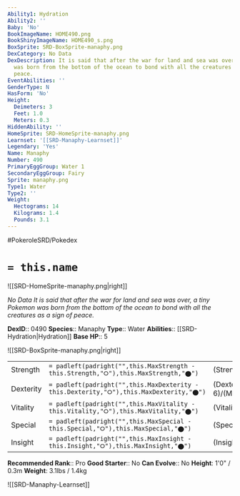 ```yaml
---
Ability1: Hydration
Ability2: ''
Baby: 'No'
BookImageName: HOME490.png
BookShinyImageName: HOME490_s.png
BoxSprite: SRD-BoxSprite-manaphy.png
DexCategory: No Data
DexDescription: It is said that after the war for land and sea was over, a tiny Pokemon
  was born from the bottom of the ocean to bond with all the creatures as a sign of
  peace.
EventAbilities: ''
GenderType: N
HasForm: 'No'
Height:
  Deimeters: 3
  Feet: 1.0
  Meters: 0.3
HiddenAbility: ''
HomeSprite: SRD-HomeSprite-manaphy.png
Learnset: '[[SRD-Manaphy-Learnset]]'
Legendary: 'Yes'
Name: Manaphy
Number: 490
PrimaryEggGroup: Water 1
SecondaryEggGroup: Fairy
Sprite: manaphy.png
Type1: Water
Type2: ''
Weight:
  Hectograms: 14
  Kilograms: 1.4
  Pounds: 3.1
---
```


#PokeroleSRD/Pokedex

# `= this.name`

![[SRD-HomeSprite-manaphy.png|right]]

*No Data*
*It is said that after the war for land and sea was over, a tiny Pokemon was born from the bottom of the ocean to bond with all the creatures as a sign of peace.*

**DexID**:: 0490
**Species**:: Manaphy
**Type**:: Water
**Abilities**:: [[SRD-Hydration|Hydration]]
**Base HP**:: 5

![[SRD-BoxSprite-manaphy.png|right]]

|           |                                                                                        |                                          |
| --------- | -------------------------------------------------------------------------------------- | ---------------------------------------- |
| Strength  | `= padleft(padright("",this.MaxStrength - this.Strength,"⭘"),this.MaxStrength,"⬤")`    | (Strength::6)/(MaxStrength::6)   |
| Dexterity | `= padleft(padright("",this.MaxDexterity - this.Dexterity,"⭘"),this.MaxDexterity,"⬤")` | (Dexterity:: 6)/(MaxDexterity::6) |
| Vitality  | `= padleft(padright("",this.MaxVitality - this.Vitality,"⭘"),this.MaxVitality,"⬤")`    | (Vitality::6)/(MaxVitality::6)   |
| Special   | `= padleft(padright("",this.MaxSpecial - this.Special,"⭘"),this.MaxSpecial,"⬤")`       | (Special::6)/(MaxSpecial::6)     |
| Insight   | `= padleft(padright("",this.MaxInsight - this.Insight,"⭘"),this.MaxInsight,"⬤")`       | (Insight::6)/(MaxInsight::6)     |

**Recommended Rank**:: Pro
**Good Starter**:: No
**Can Evolve**:: No
**Height**: 1'0" / 0.3m
**Weight**: 3.1lbs / 1.4kg

![[SRD-Manaphy-Learnset]]